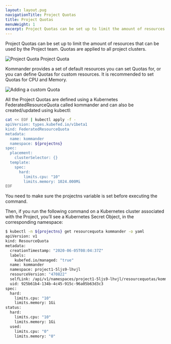 ```yaml
---
layout: layout.pug
navigationTitle: Project Quotas
title: Project Quotas
menuWeight: 1
excerpt: Project Quotas can be set up to limit the amount of resources that can be used by the Project team.
---
```


Project Quotas can be set up to limit the amount of resources that can be used by the Project team. Quotas are applied to all project clusters.

![Project Quota](/ksphere/kommander/1.2/img/project-quota.png)
Project Quota

Kommander provides a set of default resources you can set Quotas for, or you can define Quotas for custom resources. It is recommended to set Quotas for CPU and Memory.

![Adding a custom Quota](/ksphere/kommander/1.2/img/project-quotas-add-custom.png)

All the Project Quotas are defined using a Kubernetes FederatedResourceQuota called kommander and can also be created/updated using kubectl:

```bash
cat << EOF | kubectl apply -f -
apiVersion: types.kubefed.io/v1beta1
kind: FederatedResourceQuota
metadata:
  name: kommander
  namespace: ${projectns}
spec:
  placement:
    clusterSelector: {}
  template:
    spec:
      hard:
        limits.cpu: "10"
        limits.memory: 1024.000Mi
EOF
```

You need to make sure the projectns variable is set before executing the command.

Then, if you run the following command on a Kubernetes cluster associated with the Project, you’ll see a Kubernetes Secret Object, in the corresponding namespace:

```bash
$ kubectl -n ${projectns} get resourcequota kommander -o yaml
apiVersion: v1
kind: ResourceQuota
metadata:
  creationTimestamp: "2020-06-05T08:04:37Z"
  labels:
    kubefed.io/managed: "true"
  name: kommander
  namespace: project1-5ljs9-lhvjl
  resourceVersion: "470822"
  selfLink: /api/v1/namespaces/project1-5ljs9-lhvjl/resourcequotas/kommander
  uid: 925b61b4-134b-4c45-915c-96a05b63d3c3
spec:
  hard:
    limits.cpu: "10"
    limits.memory: 1Gi
status:
  hard:
    limits.cpu: "10"
    limits.memory: 1Gi
  used:
    limits.cpu: "0"
    limits.memory: "0"
```
